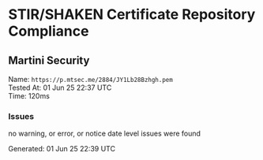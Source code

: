 # STIR/SHAKEN Certificate Repository Compliance

## Martini Security

Name: `https://p.mtsec.me/2884/JY1Lb28Bzhgh.pem`\
Tested At: 01 Jun 25 22:37 UTC\
Time: 120ms

### Issues

no warning, or error, or notice date level issues were found

Generated: 01 Jun 25 22:39 UTC